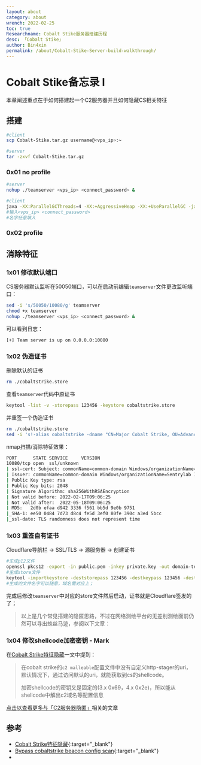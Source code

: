 ```yaml
---
layout: about
category: about
wrench: 2022-02-25
toc: true
Researchname: Cobalt Stike服务器搭建历程
desc: 「Cobalt Stike」
author: Bin4xin
permalink: /about/Cobalt-Stike-Server-build-walkthrough/
---
```


# Cobalt Stike备忘录 I

本章阐述重点在于如何搭建起一个C2服务器并且如何隐藏CS相关特征

## 搭建

```bash
#client
scp Cobalt-Stike.tar.gz username@<vps_ip>:~

#server
tar -zxvf Cobalt-Stike.tar.gz
```

### 0x01 no profile

```bash
#server
nohup ./teamserver <vps_ip> <connect_password> &

#client
java -XX:ParallelGCThreads=4 -XX:+AggressiveHeap -XX:+UseParallelGC -jar cobaltstrike.jar
#输入<vps_ip> <connect_password>
#名字任意填入
```

### 0x02 profile

## 消除特征

### 1x01 修改默认端口

CS服务器默认监听在50050端口，可以在启动前编辑`teamserver`文件更改监听端口：

```bash
sed -i 's/50050/10080/g' teamserver 
chmod +x teamserver
nohup ./teamserver <vps_ip> <connect_password> &
```

可以看到日志：

`[+] Team server is up on 0.0.0.0:10080`

### 1x02 伪造证书

删除默认的证书

```bash
rm ./cobaltstrike.store
```

查看`teamserver`代码中原证书

```bash
keytool -list -v -storepass 123456 -keystore cobaltstrike.store
```

并重签一个伪造证书

```bash
rm ./cobaltstrike.store
sed -i 's!-alias cobaltstrike -dname "CN=Major Cobalt Strike, OU=AdvancedPenTesting, O=cobaltstrike, L=Somewhere, S=Cyberspace, C=Earth"!-alias common-domain.com -dname "CN=common-domain Windows, OU=MOPR, O=Sentrylab Inc, L=Redmond, ST=HEFEI, C=CN"!g' teamserver
```

nmap扫描/消除特征效果：

```bash
PORT      STATE SERVICE     VERSION
10080/tcp open  ssl/unknown
| ssl-cert: Subject: commonName=common-domain Windows/organizationName=Sentrylab Inc/stateOrProvinceName=HEFEI/countryName=CN
| Issuer: commonName=common-domain Windows/organizationName=Sentrylab Inc/stateOrProvinceName=HEFEI/countryName=CN
| Public Key type: rsa
| Public Key bits: 2048
| Signature Algorithm: sha256WithRSAEncryption
| Not valid before: 2022-02-17T09:06:25
| Not valid after:  2022-05-18T09:06:25
| MD5:   2d0b efaa d942 3336 f561 bb5d 9e0b 9751
|_SHA-1: ee50 0484 7d73 d8c4 fe5d 3ef0 80fe 390c a3ed 5bcc
|_ssl-date: TLS randomness does not represent time
```

### 1x03 重签自有证书

Cloudflare导航栏 -> SSL/TLS -> 源服务器 -> 创建证书

```bash
#生成p12文件
openssl pkcs12 -export -in public.pem -inkey private.key -out domain-test.p12 -name domain-test.com -passout pass:123456
#生成store文件
keytool -importkeystore -deststorepass 123456 -destkeypass 123456 -destkeystore domain-test.store -srckeystore domain-test.p12 -srcstoretype PKCS12 -srcstorepass 123456 -alias domain-test.com
#生成的文件名字可以随意，域名需对应上；
```
完成后修改`teamserver`中对应的store文件然后启动，证书就是Cloudflare签发的了；

> 以上是几个常见搭建的隐匿思路，不过在网络测绘平台的无差别测绘面前仍然可以寻出蛛丝马迹，参阅以下文章：

### 1x04 修改shellcode加密密钥 - Mark

在[Cobalt Strike特征隐藏](https://www.cnblogs.com/Xy--1/p/14396744.html)一文中提到：

> 在cobalt strike的`c2 malleable`配置文件中没有自定义http-stager的uri，默认情况下，通过访问默认的uri，就能获取到cs的shellcode。
> 
> 加密shellcode的密钥又是固定的(3.x 0x69，4.x 0x2e)，所以能从shellcode中解出c2域名等配置信息


[点击以查看更多与「C2服务器隐匿」](/about/Cobalt-Stike-hidden-true-ip/)相关的文章


## 参考

- [Cobalt Strike特征隐藏](https://www.cnblogs.com/Xy--1/p/14396744.html){:target="_blank"}
- [Bypass cobaltstrike beacon config scan](https://mp.weixin.qq.com/s/fhcTTWV4Ddz4h9KxHVRcnw){:target="_blank"}
- 